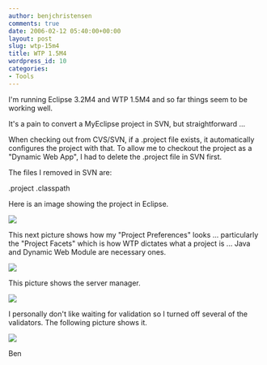 ```yaml
---
author: benjchristensen
comments: true
date: 2006-02-12 05:40:00+00:00
layout: post
slug: wtp-15m4
title: WTP 1.5M4
wordpress_id: 10
categories:
- Tools
---
```


I'm running Eclipse 3.2M4 and WTP 1.5M4 and so far things seem to be working well.

It's a pain to convert a MyEclipse project in SVN, but straightforward ...

When checking out from CVS/SVN, if a .project file exists, it automatically configures the project with that. To allow me to checkout the project as a "Dynamic Web App", I had to delete the .project file in SVN first.

The files I removed in SVN are:

.project
.classpath

Here is an image showing the project in Eclipse.

[![](http://photos1.blogger.com/blogger/1034/1888/320/Picture%204.png)](http://photos1.blogger.com/blogger/1034/1888/1600/Picture%204.png)

This next picture shows how my "Project Preferences" looks ... particularly the "Project Facets" which is how WTP dictates what a project is ... Java and Dynamic Web Module are necessary ones.

[![](http://photos1.blogger.com/blogger/1034/1888/320/Picture%205.jpg)](http://photos1.blogger.com/blogger/1034/1888/1600/Picture%205.png)

This picture shows the server manager.

[![](http://photos1.blogger.com/blogger/1034/1888/320/Picture%207.jpg)](http://photos1.blogger.com/blogger/1034/1888/1600/Picture%207.png)

I personally don't like waiting for validation so I turned off several of the validators. The following picture shows it.

[![](http://photos1.blogger.com/blogger/1034/1888/320/Picture%206.jpg)](http://photos1.blogger.com/blogger/1034/1888/1600/Picture%206.png)

Ben
